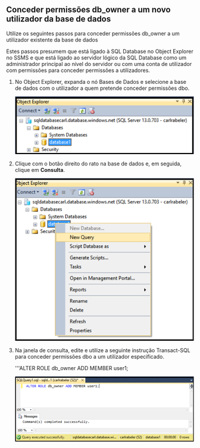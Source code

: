 

## Conceder permissões db_owner a um novo utilizador da base de dados

Utilize os seguintes passos para conceder permissões db_owner a um utilizador existente da base de dados

Estes passos presumem que está ligado à SQL Database no Object Explorer no SSMS e que está ligado ao servidor lógico da SQL Database como um administrador principal ao nível do servidor ou com uma conta de utilizador com permissões para conceder permissões a utilizadores. 

1. No Object Explorer, expanda o nó Bases de Dados e selecione a base de dados com o utilizador a quem pretende conceder permissões dbo.

     ![SQL Server Management Studio: ligar ao servidor da SQL Database](./media/sql-database-create-new-database-user/sql-database-create-new-database-user-1.png)

2. Clique com o botão direito do rato na base de dados e, em seguida, clique em **Consulta**.

     ![SQL Server Management Studio: ligar ao servidor da SQL Database](./media/sql-database-create-new-database-user/sql-database-create-new-database-user-2.png)

3. Na janela de consulta, edite e utilize a seguinte instrução Transact-SQL para conceder permissões dbo a um utilizador especificado. 

    '''ALTER ROLE db_owner ADD MEMBER user1;

     ![SQL Server Management Studio: ligar ao servidor da SQL Database](./media/sql-database-grant-database-user-dbo-permissions/sql-database-grant-database-user-dbo-permissions-1.png)





<!--HONumber=Jun16_HO2-->


